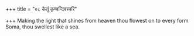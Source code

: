 +++
title = "०८ केतुं कृण्वन्दिवस्परि"

+++
Making the light that shines from heaven thou flowest on to every form  
     Soma, thou swellest like a sea.